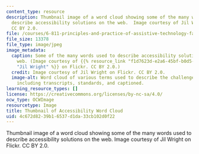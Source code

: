 ```yaml
---
content_type: resource
description: Thumbnail image of a word cloud showing some of the many words used to
  describe accessibility solutions on the web.  Image courtesy of Jil Wright on Flickr.
  CC BY 2.0.
file: /courses/6-811-principles-and-practice-of-assistive-technology-fall-2014/4c672d8239b16537d1da33cb102d0f22_6-811f14-th.jpg
file_size: 13378
file_type: image/jpeg
image_metadata:
  caption: Some of the many words used to describe accessibility solutions on the
    web. (Image courtesy of {{% resource_link "f1d7623d-e2a6-45bf-b0d5-f897ce3aea78"
    "Jil Wright" %}} on Flickr. CC BY 2.0.)
  credit: Image courtesy of Jil Wright on Flickr. CC BY 2.0.
  image-alt: Word cloud of various terms used to describe the challenges of accessibility,
    including transcripts, standards, and captioned.
learning_resource_types: []
license: https://creativecommons.org/licenses/by-nc-sa/4.0/
ocw_type: OCWImage
resourcetype: Image
title: Thumbnail of Accessibility Word Cloud
uid: 4c672d82-39b1-6537-d1da-33cb102d0f22
---
```

Thumbnail image of a word cloud showing some of the many words used to describe accessibility solutions on the web.  Image courtesy of Jil Wright on Flickr. CC BY 2.0.